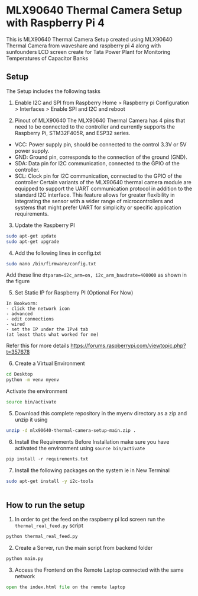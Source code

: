 # MLX90640 Thermal Camera Setup with Raspberry Pi 4
This is MLX90640 Thermal Camera Setup created using MLX90640 Thermal Camera from waveshare and raspberry pi 4 along with sunfounders LCD screen create for Tata Power Plant for Monitoring Temperatures of Capacitor Banks

## Setup 
The Setup includes the following tasks

1. Enable I2C and SPI from Raspberry Home > Raspberry pi Configuration > Interfaces > Enable SPI and I2C and reboot

2. Pinout of MLX90640 
The MLX90640 Thermal Camera has 4 pins that need to be connected to the controller and currently supports the Raspberry Pi, STM32F405R, and ESP32 series.

* VCC: Power supply pin, should be connected to the control 3.3V or 5V power supply.
* GND: Ground pin, corresponds to the connection of the ground (GND).
* SDA: Data pin for I2C communication, connected to the GPIO of the controller.
* SCL: Clock pin for I2C communication, connected to the GPIO of the controller
Certain variants of the MLX90640 thermal camera module are equipped to support the UART communication protocol in addition to the standard I2C interface. This feature allows for greater flexibility in integrating the sensor with a wider range of microcontrollers and systems that might prefer UART for simplicity or specific application requirements.

3. Update the Raspberry PI 
```bash 
sudo apt-get update
sudo apt-get upgrade
```

4. Add the following lines in config.txt
```bash
sudo nano /bin/firmware/config.txt
```
Add these line ```dtparam=i2c_arm=on, i2c_arm_baudrate=400000``` as shown in the figure 

5. Set Static IP for Raspberry PI (Optional For Now)
```
In Bookworm:
- click the network icon
- advanced
- edit connections
- wired
- set the IP under the IPv4 tab
(at least thats what worked for me)
```
Refer this for more details https://forums.raspberrypi.com/viewtopic.php?t=357678

6. Create a Virtual Environment 
```bash
cd Desktop
python -m venv myenv
```

Activate the environment 
```bash
source bin/activate
```

5. Download this complete repository in the myenv directory as a zip and unzip it using 
```bash 
unzip -d mlx90640-thermal-camera-setup-main.zip . 
```

6. Install the Requirements Before Installation make sure you have activated the environment using ```source bin/activate```
```python 
pip install -r requirements.txt
```

7. Install the following packages on the system ie in New Terminal 
```bash
sudo apt-get install -y i2c-tools
 
```
## How to run the setup 
1. In order to get the feed on the raspberry pi lcd screen run the ```thermal_real_feed.py``` script
```python
python thermal_real_feed.py 
``` 

2. Create a Server, run the main script from backend folder
```python 
python main.py
```

3. Access the Frontend on the Remote Laptop connected with the same network
```python 
open the index.html file on the remote laptop
```
